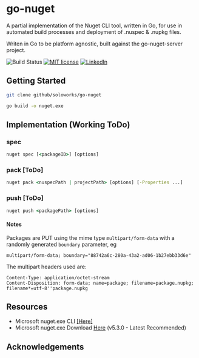 # go-nuget

A partial implementation of the Nuget CLI tool, written in Go, for use in automated build processes and deployment of .nuspec &amp; .nupkg files.

Writen in Go to be platform agnostic, built against the go-nuget-server project.

![Build Status](https://github.com/soloworks/go-nuget/workflows/Build/badge.svg)
[![MIT license](https://img.shields.io/badge/License-GPLv3-blue.svg)](https://www.gnu.org/licenses/gpl-3.0.en.html)
[![LinkedIn](https://img.shields.io/badge/Contact-LinkedIn-blue)](https://www.linkedin.com/company/soloworkslondon/)



## Getting Started

```bash
git clone github/soloworks/go-nuget

go build -o nuget.exe
```

## Implementation (Working ToDo)

### spec

```cmd
nuget spec [<packageID>] [options]
```

### pack [ToDo]

```cmd
nuget pack <nuspecPath | projectPath> [options] [-Properties ...]
```

### push [ToDo]

```cmd
nuget push <packagePath> [options]
```

#### Notes

Packages are PUT using the mime type `multipart/form-data` with a randomly generated `boundary` parameter, eg

```
multipart/form-data; boundary="88742a6c-280a-43a2-ad06-1b27ebb33d6e"
```

The multipart headers used are:

```
Content-Type: application/octet-stream
Content-Disposition: form-data; name=package; filename=package.nupkg; filename*=utf-8''package.nupkg
```

## Resources

- Microsoft nuget.exe CLI [[Here]](https://docs.microsoft.com/en-us/nuget/reference/nuget-exe-cli-reference)
- Microsoft nuget.exe Download [Here](https://dist.nuget.org/win-x86-commandline/latest/nuget.exe) (v5.3.0 - Latest Recommended)

## Acknowledgements
